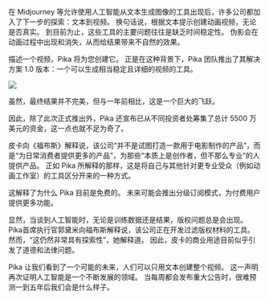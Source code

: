 在 Midjourney 等允许使用人工智能从文本生成图像的工具出现后，许多公司都加入了下一步的探索：文本到视频。 换句话说，根据文本提示创建动画视频，无论是否真实。 到目前为止，这些工具的主要问题往往是缺乏时间稳定性。 伪影会在动画过程中出现和消失，从而给结果带来不自然的效果。



描述一个视频，Pika 将为您创建它。 正是在这种背景下，Pika 团队推出了其解决方案 1.0 版本：一个可以生成相当稳定且详细的视频的工具。



![](https://cdn.nlark.com/yuque/0/2023/png/406504/1702885724763-8e96eb0f-25dd-49d4-a830-dce681d59d60.png)



虽然，最终结果并不完美，但与一年前相比，这是一个巨大的飞跃。



因此，除了此次正式推出外，Pika 还宣布已从不同投资者处筹集了总计 5500 万美元的资金，这一点也就不足为奇了。



皮卡向《福布斯》解释说，该公司“并不是试图打造一款用于电影制作的产品”，而是“为日常消费者提供更多的产品”，为那些“本质上是创作者，但不那么专业”的人提供产品。 正如 Pika 所解释的那样，这是将自己与其他针对更专业受众（例如动画工作室）的工具区分开来的一种方式。

这解释了为什么 Pika 目前是免费的。 未来可能会推出分级订阅模式，为付费用户提供更多功能。



显然，当谈到人工智能时，无论是训练数据还是结果，版权问题总是会出现。 Pika首席执行官郭黛米向福布斯解释说，该公司正在开发过滤版权材料的工具。 然而，“这仍然非常具有探索性”，她解释道。 因此，皮卡的商业用途目前似乎引发了道德和法律问题。



Pika 让我们看到了一个可能的未来，人们可以只用文本创建整个视频。 这一声明再次证明人工智能是一个不断发展的领域。 当每周都会发布重大公告时，很难预测一到五年后我们会是什么样子。

